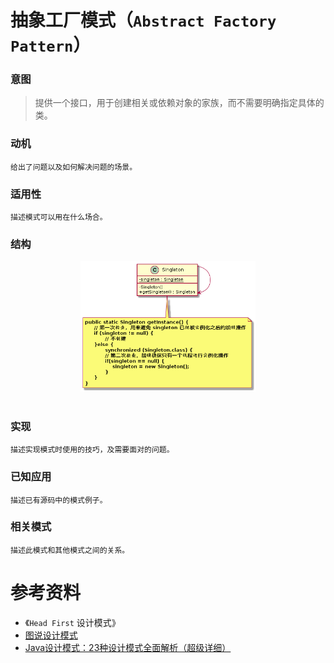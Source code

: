 抽象工厂模式（`Abstract Factory Pattern`）
====================
### **意图**
> 提供一个接口，用于创建相关或依赖对象的家族，而不需要明确指定具体的类。

### **动机**
 
    给出了问题以及如何解决问题的场景。
### **适用性**
    描述模式可以用在什么场合。

### **结构**
<div align="center"> <img src="images/11.singleton.png" width="280px"> </div><br>

### **实现**

    描述实现模式时使用的技巧，及需要面对的问题。
### **已知应用**

    描述已有源码中的模式例子。
### **相关模式**
    描述此模式和其他模式之间的关系。
 

# 参考资料
- 《`Head First` 设计模式》
- [图说设计模式](https://design-patterns.readthedocs.io/zh_CN/latest/index.html)
- [Java设计模式：23种设计模式全面解析（超级详细）](http://c.biancheng.net/design_pattern/)
